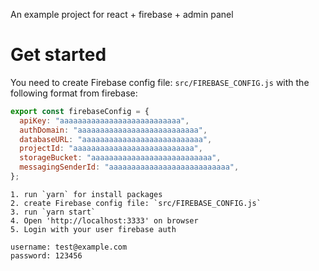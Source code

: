 An example project for react + firebase + admin panel

# Get started
You need to create Firebase config file: `src/FIREBASE_CONFIG.js` with the following format from firebase:

``` js
export const firebaseConfig = {
  apiKey: "aaaaaaaaaaaaaaaaaaaaaaaaaaa",
  authDomain: "aaaaaaaaaaaaaaaaaaaaaaaaaaa",
  databaseURL: "aaaaaaaaaaaaaaaaaaaaaaaaaaa",
  projectId: "aaaaaaaaaaaaaaaaaaaaaaaaaaa",
  storageBucket: "aaaaaaaaaaaaaaaaaaaaaaaaaaa",
  messagingSenderId: "aaaaaaaaaaaaaaaaaaaaaaaaaaa",
};
```

```
1. run `yarn` for install packages
2. create Firebase config file: `src/FIREBASE_CONFIG.js`
3. run `yarn start`
4. Open 'http://localhost:3333' on browser
5. Login with your user firebase auth

username: test@example.com
password: 123456
```